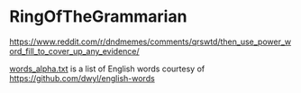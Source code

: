 # RingOfTheGrammarian
https://www.reddit.com/r/dndmemes/comments/qrswtd/then_use_power_word_fill_to_cover_up_any_evidence/

[words_alpha.txt](words_alpha.txt) is a list of English words courtesy of https://github.com/dwyl/english-words

